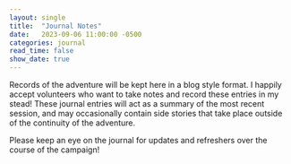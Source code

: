```yaml
---
layout: single
title:  "Journal Notes"
date:   2023-09-06 11:00:00 -0500
categories: journal
read_time: false
show_date: true
---
```


Records of the adventure will be kept here in a blog style format. I happily accept volunteers who want to take notes and record these entries in my stead! These journal entries will act as a summary of the most recent session, and may occasionally contain side stories that take place outside of the continuity of the adventure. 

Please keep an eye on the journal for updates and refreshers over the course of the campaign!


